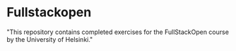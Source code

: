 # Fullstackopen
 
"This repository contains completed exercises for the FullStackOpen course by the University of Helsinki."